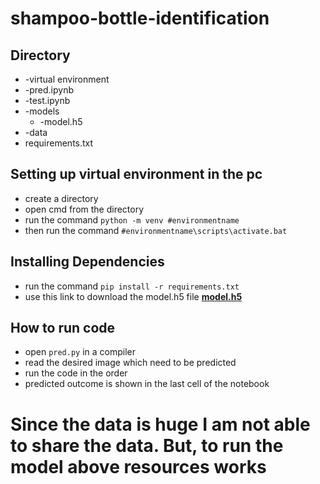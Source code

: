 # shampoo-bottle-identification

## Directory
 + -virtual environment
 + -pred.ipynb
 + -test.ipynb
 + -models
   - -model.h5
 + -data
 + requirements.txt
## Setting up virtual environment in the pc
+ create a directory
+ open cmd from the directory
+ run the command `python -m venv #environmentname`
+ then run the command `#environmentname\scripts\activate.bat`
## Installing Dependencies
+ run the command `pip install -r requirements.txt`
+ use this link to download the model.h5 file __[model.h5](https://drive.google.com/file/d/1O-aJ1t3ArqRhpYOV78AF8M2tFRSJA_-i/view?usp=sharing)__
## How to run code
+ open `pred.py` in a compiler
+ read the desired image which need to be predicted
+ run the code in the order
+ predicted outcome is shown in the last cell of the notebook
# Since the data is huge I am not able to share the data. But, to run the model above resources works
